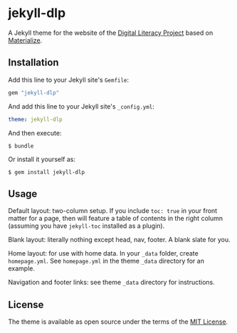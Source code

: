 # jekyll-dlp

A Jekyll theme for the website of the [Digital Literacy Project](https://github.com/DigitalLiteracyProject) based on [Materialize](https://materializecss.com/).


## Installation

Add this line to your Jekyll site's `Gemfile`:

```ruby
gem "jekyll-dlp"
```

And add this line to your Jekyll site's `_config.yml`:

```yaml
theme: jekyll-dlp
```

And then execute:

    $ bundle

Or install it yourself as:

    $ gem install jekyll-dlp

## Usage

Default layout: two-column setup. If you include `toc: true` in your front matter for a page, then will feature a table of contents in the right column (assuming you have `jekyll-toc` installed as a plugin).

Blank layout: literally nothing except head, nav, footer. A blank slate for you.

Home layout: for use with home data. In your `_data` folder, create `homepage.yml`. See `homepage.yml` in the theme `_data` directory for an example.

Navigation and footer links: see theme `_data` directory for instructions.

## License

The theme is available as open source under the terms of the [MIT License](https://opensource.org/licenses/MIT).
